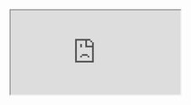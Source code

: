 <iframe src="http://192.168.30.188:6006/iframe.html?id=components-card--default" title="description"></iframe>
